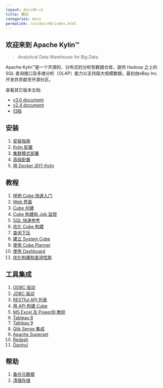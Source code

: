 ```yaml
---
layout: docs40-cn
title: 概述
categories: docs
permalink: /cn/docs40/index.html
---
```


欢迎来到 Apache Kylin™
------------  
> Analytical Data Warehouse for Big Data

Apache Kylin™是一个开源的、分布式的分析型数据仓库，提供 Hadoop 之上的 SQL 查询接口及多维分析（OLAP）能力以支持超大规模数据，最初由eBay Inc.开发并贡献至开源社区。

查看其它版本文档: 
* [v3.0 document](/cn/docs30/)
* [v2.4 document](/cn/docs24/)
* [归档](/archive/)

安装
------------  
1. [安装指南](install/index.html)
2. [Kylin 配置](install/configuration.html)
3. [集群模式部署](install/kylin_cluster.html)
4. [高级配置](install/advance_settings.html)
5. [用 Docker 运行 Kylin](install/kylin_docker.html)

教程
------------  
1. [样例 Cube 快速入门](tutorial/kylin_sample.html)
2. [Web 界面](tutorial/web.html)
3. [Cube 创建](tutorial/create_cube.html)
4. [Cube 构建和 Job 监控](tutorial/cube_build_job.html)
5. [SQL 快速参考](tutorial/sql_reference.html)
6. [优化 Cube 构建](tutorial/cube_build_performance.html)
7. [查询下压](tutorial/query_pushdown.html)
8. [建立 System Cube](tutorial/setup_systemcube.html)
9. [使用 Cube Planner](tutorial/use_cube_planner.html)
10. [使用 Dashboard](tutorial/use_dashboard.html)
11. [优化构建和查询性能](howto/howto_optimize_build_and_query.html)


工具集成
------------  
1. [ODBC 驱动](tutorial/odbc.html)
2. [JDBC 驱动](howto/howto_jdbc.html)
3. [RESTful API 列表](howto/howto_use_restapi.html)
4. [用 API 构建 Cube](howto/howto_build_cube_with_restapi.html)
5. [MS Excel 及 PowerBI 教程](tutorial/powerbi.html)
6. [Tableau 8](tutorial/tableau.html)
7. [Tableau 9](tutorial/tableau_91.html)
9. [Qlik Sense 集成](tutorial/Qlik.html)
10. [Apache Superset](tutorial/superset.html)
11. [Redash](/blog/2018/05/08/redash-kylin-plugin-strikingly/)
12. [Davinci](/cn_blog/2019/11/29/Davinci-Kylin-Insight/)


帮助
------------  
1. [备份元数据](howto/howto_backup_metadata.html)
2. [清理存储](howto/howto_cleanup_storage.html)






